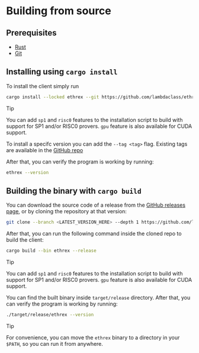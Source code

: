 # Building from source

## Prerequisites

- [Rust](https://www.rust-lang.org/tools/install)
- [Git](https://git-scm.com/downloads)

## Installing using `cargo install`

To install the client simply run 

```sh
cargo install --locked ethrex --git https://github.com/lambdaclass/ethrex.git
```

> [!TIP]
> You can add `sp1` and `risc0` features to the installation script to build with support for SP1
> and/or RISC0 provers. `gpu` feature is also available for CUDA support.

To install a specifc version you can add the `--tag <tag>` flag.
Existing tags are available in the [GitHub repo](https://github.com/lambdaclass/ethrex/tags)


After that, you can verify the program is working by running:

```sh
ethrex --version
```

## Building the binary with `cargo build`

You can download the source code of a release from the [GitHub releases page](https://github.com/lambdaclass/ethrex/releases), or by cloning the repository at that version:

```sh
git clone --branch <LATEST_VERSION_HERE> --depth 1 https://github.com/lambdaclass/ethrex.git
```

After that, you can run the following command inside the cloned repo to build the client:

```sh
cargo build --bin ethrex --release
```

> [!TIP]
> You can add `sp1` and `risc0` features to the installation script to build with support for SP1
> and/or RISC0 provers. `gpu` feature is also available for CUDA support.

You can find the built binary inside `target/release` directory.
After that, you can verify the program is working by running:

```sh
./target/release/ethrex --version
```

> [!TIP]
> For convenience, you can move the `ethrex` binary to a directory in your `$PATH`, so you can run it from anywhere.
